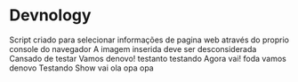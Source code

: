 # Devnology
Script criado para selecionar informações de pagina web através do proprio console do navegador
A imagem inserida deve ser desconsiderada
Cansado de testar
Vamos denovo!
testanto
testando
Agora vai!
foda
vamos denovo
Testando
Show
vai
ola
opa
opa
